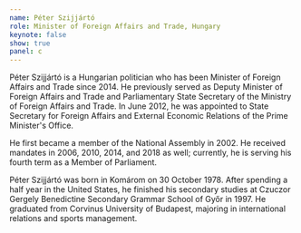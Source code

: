 ```yaml
---
name: Péter Szijjártó
role: Minister of Foreign Affairs and Trade, Hungary
keynote: false
show: true
panel: c
---
```


Péter Szijjártó is a Hungarian politician who has been Minister of Foreign Affairs and Trade since 2014. He previously served as Deputy Minister of Foreign Affairs and Trade and Parliamentary State Secretary of the Ministry of Foreign Affairs and Trade. In June 2012, he was appointed to State Secretary for Foreign Affairs and External Economic Relations of the Prime Minister's Office.

He first became a member of the National Assembly in 2002. He received mandates in 2006, 2010, 2014, and 2018 as well; currently, he is serving his fourth term as a Member of Parliament.

Péter Szijjártó was born in Komárom on 30 October 1978. After spending a half year in the United States, he finished his secondary studies at Czuczor Gergely Benedictine Secondary Grammar School of Győr in 1997. He graduated from  Corvinus University of Budapest, majoring in international relations and sports management.

